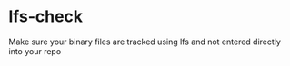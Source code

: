 # lfs-check
Make sure your binary files are tracked using lfs and not entered directly into your repo
